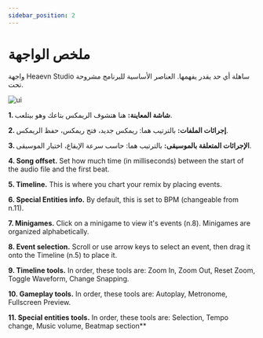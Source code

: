 ```yaml
---
sidebar_position: 2
---
```


# ملخص الواجهة

واجهة Heaevn Studio ساهلة أي حد يقدر يفهمها. العناصر الأساسية للبرنامج مشروحة تحت.

![ui](/img/docs/ui.png)

**1. شاشة المعاينة:** هنا هتشوف الريمكس بتاعك وهو بيتلعب.

**2. إجرائات الملفات:** بالترتيب هما: ريمكس جديد، فتح ريمكس، حفظ الريمكس.

**3. الإجرائات المتعلقة بالموسيقى:** بالترتيب هما: حاسب سرعة الإيقاع، اختيار الموسيقى.

**4. Song offset.** Set how much time (in milliseconds) between the start of the audio file and the first beat.

**5. Timeline.** This is where you chart your remix by placing events.

**6. Special Entities info.** By default, this is set to BPM (changeable from n.11).

**7. Minigames.** Click on a minigame to view it's events (n.8). Minigames are organized alphabetically.

**8. Event selection.** Scroll or use arrow keys to select an event, then drag it onto the Timeline (n.5) to place it.

**9. Timeline tools.** In order, these tools are: Zoom In, Zoom Out, Reset Zoom, Toggle Waveform, Change Snapping.

**10. Gameplay tools.** In order, these tools are: Autoplay, Metronome, Fullscreen Preview.

**11. Special entities tools.** In order, these tools are: Selection, Tempo change, Music volume, Beatmap section**
